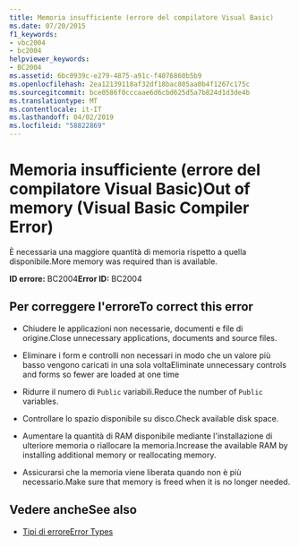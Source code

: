 ```yaml
---
title: Memoria insufficiente (errore del compilatore Visual Basic)
ms.date: 07/20/2015
f1_keywords:
- vbc2004
- bc2004
helpviewer_keywords:
- BC2004
ms.assetid: 6bc0939c-e279-4875-a91c-f4076860b5b9
ms.openlocfilehash: 2ea12139118af32df18bac805aa0b4f1267c175c
ms.sourcegitcommit: bce0586f0cccaae6d6cbd625d5a7b824d1d3de4b
ms.translationtype: MT
ms.contentlocale: it-IT
ms.lasthandoff: 04/02/2019
ms.locfileid: "58822869"
---
```

# <a name="out-of-memory-visual-basic-compiler-error"></a><span data-ttu-id="c838e-102">Memoria insufficiente (errore del compilatore Visual Basic)</span><span class="sxs-lookup"><span data-stu-id="c838e-102">Out of memory (Visual Basic Compiler Error)</span></span>
<span data-ttu-id="c838e-103">È necessaria una maggiore quantità di memoria rispetto a quella disponibile.</span><span class="sxs-lookup"><span data-stu-id="c838e-103">More memory was required than is available.</span></span>  
  
 <span data-ttu-id="c838e-104">**ID errore:** BC2004</span><span class="sxs-lookup"><span data-stu-id="c838e-104">**Error ID:** BC2004</span></span>  
  
## <a name="to-correct-this-error"></a><span data-ttu-id="c838e-105">Per correggere l'errore</span><span class="sxs-lookup"><span data-stu-id="c838e-105">To correct this error</span></span>  
  
-   <span data-ttu-id="c838e-106">Chiudere le applicazioni non necessarie, documenti e file di origine.</span><span class="sxs-lookup"><span data-stu-id="c838e-106">Close unnecessary applications, documents and source files.</span></span>  
  
-   <span data-ttu-id="c838e-107">Eliminare i form e controlli non necessari in modo che un valore più basso vengono caricati in una sola volta</span><span class="sxs-lookup"><span data-stu-id="c838e-107">Eliminate unnecessary controls and forms so fewer are loaded at one time</span></span>  
  
-   <span data-ttu-id="c838e-108">Ridurre il numero di `Public` variabili.</span><span class="sxs-lookup"><span data-stu-id="c838e-108">Reduce the number of `Public` variables.</span></span>  
  
-   <span data-ttu-id="c838e-109">Controllare lo spazio disponibile su disco.</span><span class="sxs-lookup"><span data-stu-id="c838e-109">Check available disk space.</span></span>  
  
-   <span data-ttu-id="c838e-110">Aumentare la quantità di RAM disponibile mediante l'installazione di ulteriore memoria o riallocare la memoria.</span><span class="sxs-lookup"><span data-stu-id="c838e-110">Increase the available RAM by installing additional memory or reallocating memory.</span></span>  
  
-   <span data-ttu-id="c838e-111">Assicurarsi che la memoria viene liberata quando non è più necessario.</span><span class="sxs-lookup"><span data-stu-id="c838e-111">Make sure that memory is freed when it is no longer needed.</span></span>  
  
## <a name="see-also"></a><span data-ttu-id="c838e-112">Vedere anche</span><span class="sxs-lookup"><span data-stu-id="c838e-112">See also</span></span>

- [<span data-ttu-id="c838e-113">Tipi di errore</span><span class="sxs-lookup"><span data-stu-id="c838e-113">Error Types</span></span>](../../../visual-basic/programming-guide/language-features/error-types.md)
